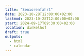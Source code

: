 ```yaml
---
title: "Seniorenfahrt"
date: 2023-10-28T12:00:00+02:00
lastmod: 2023-10-28T12:00:00+02:00
start: 2024-09-17T09:30:00+02:00
location: dinkelhof
draft: true
outputs:
  - html
  - calendar
---
```

